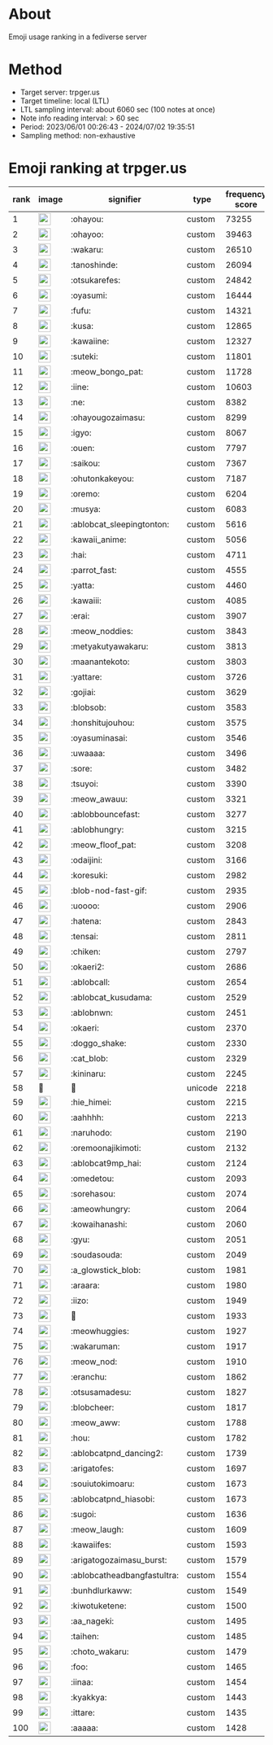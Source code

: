 # About
Emoji usage ranking in a fediverse server

# Method
- Target server: trpger.us
- Target timeline: local (LTL)
- LTL sampling interval: about 6060 sec (100 notes at once)
- Note info reading interval: > 60 sec
- Period: 2023/06/01 00:26:43 - 2024/07/02 19:35:51 
- Sampling method: non-exhaustive

# Emoji ranking at trpger.us

|rank|image|signifier|type|frequency score|
|----|----|----|----|----|
|1|<img height="24" src="https://trpger.us/emoji/ohayou.webp">|:ohayou:|custom|73255|
|2|<img height="24" src="https://trpger.us/emoji/ohayoo.webp">|:ohayoo:|custom|39463|
|3|<img height="24" src="https://trpger.us/emoji/wakaru.webp">|:wakaru:|custom|26510|
|4|<img height="24" src="https://trpger.us/emoji/tanoshinde.webp">|:tanoshinde:|custom|26094|
|5|<img height="24" src="https://trpger.us/emoji/otsukarefes.webp">|:otsukarefes:|custom|24842|
|6|<img height="24" src="https://trpger.us/emoji/oyasumi.webp">|:oyasumi:|custom|16444|
|7|<img height="24" src="https://trpger.us/emoji/fufu.webp">|:fufu:|custom|14321|
|8|<img height="24" src="https://trpger.us/emoji/kusa.webp">|:kusa:|custom|12865|
|9|<img height="24" src="https://trpger.us/emoji/kawaiine.webp">|:kawaiine:|custom|12327|
|10|<img height="24" src="https://trpger.us/emoji/suteki.webp">|:suteki:|custom|11801|
|11|<img height="24" src="https://trpger.us/emoji/meow_bongo_pat.webp">|:meow_bongo_pat:|custom|11728|
|12|<img height="24" src="https://trpger.us/emoji/iine.webp">|:iine:|custom|10603|
|13|<img height="24" src="https://trpger.us/emoji/ne.webp">|:ne:|custom|8382|
|14|<img height="24" src="https://trpger.us/emoji/ohayougozaimasu.webp">|:ohayougozaimasu:|custom|8299|
|15|<img height="24" src="https://trpger.us/emoji/igyo.webp">|:igyo:|custom|8067|
|16|<img height="24" src="https://trpger.us/emoji/ouen.webp">|:ouen:|custom|7797|
|17|<img height="24" src="https://trpger.us/emoji/saikou.webp">|:saikou:|custom|7367|
|18|<img height="24" src="https://trpger.us/emoji/ohutonkakeyou.webp">|:ohutonkakeyou:|custom|7187|
|19|<img height="24" src="https://trpger.us/emoji/oremo.webp">|:oremo:|custom|6204|
|20|<img height="24" src="https://trpger.us/emoji/musya.webp">|:musya:|custom|6083|
|21|<img height="24" src="https://trpger.us/emoji/ablobcat_sleepingtonton.webp">|:ablobcat_sleepingtonton:|custom|5616|
|22|<img height="24" src="https://trpger.us/emoji/kawaii_anime.webp">|:kawaii_anime:|custom|5056|
|23|<img height="24" src="https://trpger.us/emoji/hai.webp">|:hai:|custom|4711|
|24|<img height="24" src="https://trpger.us/emoji/parrot_fast.webp">|:parrot_fast:|custom|4555|
|25|<img height="24" src="https://trpger.us/emoji/yatta.webp">|:yatta:|custom|4460|
|26|<img height="24" src="https://trpger.us/emoji/kawaiii.webp">|:kawaiii:|custom|4085|
|27|<img height="24" src="https://trpger.us/emoji/erai.webp">|:erai:|custom|3907|
|28|<img height="24" src="https://trpger.us/emoji/meow_noddies.webp">|:meow_noddies:|custom|3843|
|29|<img height="24" src="https://trpger.us/emoji/metyakutyawakaru.webp">|:metyakutyawakaru:|custom|3813|
|30|<img height="24" src="https://trpger.us/emoji/maanantekoto.webp">|:maanantekoto:|custom|3803|
|31|<img height="24" src="https://trpger.us/emoji/yattare.webp">|:yattare:|custom|3726|
|32|<img height="24" src="https://trpger.us/emoji/gojiai.webp">|:gojiai:|custom|3629|
|33|<img height="24" src="https://trpger.us/emoji/blobsob.webp">|:blobsob:|custom|3583|
|34|<img height="24" src="https://trpger.us/emoji/honshitujouhou.webp">|:honshitujouhou:|custom|3575|
|35|<img height="24" src="https://trpger.us/emoji/oyasuminasai.webp">|:oyasuminasai:|custom|3546|
|36|<img height="24" src="https://trpger.us/emoji/uwaaaa.webp">|:uwaaaa:|custom|3496|
|37|<img height="24" src="https://trpger.us/emoji/sore.webp">|:sore:|custom|3482|
|38|<img height="24" src="https://trpger.us/emoji/tsuyoi.webp">|:tsuyoi:|custom|3390|
|39|<img height="24" src="https://trpger.us/emoji/meow_awauu.webp">|:meow_awauu:|custom|3321|
|40|<img height="24" src="https://trpger.us/emoji/ablobbouncefast.webp">|:ablobbouncefast:|custom|3277|
|41|<img height="24" src="https://trpger.us/emoji/ablobhungry.webp">|:ablobhungry:|custom|3215|
|42|<img height="24" src="https://trpger.us/emoji/meow_floof_pat.webp">|:meow_floof_pat:|custom|3208|
|43|<img height="24" src="https://trpger.us/emoji/odaijini.webp">|:odaijini:|custom|3166|
|44|<img height="24" src="https://trpger.us/emoji/koresuki.webp">|:koresuki:|custom|2982|
|45|<img height="24" src="https://trpger.us/emoji/blob-nod-fast-gif.webp">|:blob-nod-fast-gif:|custom|2935|
|46|<img height="24" src="https://trpger.us/emoji/uoooo.webp">|:uoooo:|custom|2906|
|47|<img height="24" src="https://trpger.us/emoji/hatena.webp">|:hatena:|custom|2843|
|48|<img height="24" src="https://trpger.us/emoji/tensai.webp">|:tensai:|custom|2811|
|49|<img height="24" src="https://trpger.us/emoji/chiken.webp">|:chiken:|custom|2797|
|50|<img height="24" src="https://trpger.us/emoji/okaeri2.webp">|:okaeri2:|custom|2686|
|51|<img height="24" src="https://trpger.us/emoji/ablobcall.webp">|:ablobcall:|custom|2654|
|52|<img height="24" src="https://trpger.us/emoji/ablobcat_kusudama.webp">|:ablobcat_kusudama:|custom|2529|
|53|<img height="24" src="https://trpger.us/emoji/ablobnwn.webp">|:ablobnwn:|custom|2451|
|54|<img height="24" src="https://trpger.us/emoji/okaeri.webp">|:okaeri:|custom|2370|
|55|<img height="24" src="https://trpger.us/emoji/doggo_shake.webp">|:doggo_shake:|custom|2330|
|56|<img height="24" src="https://trpger.us/emoji/cat_blob.webp">|:cat_blob:|custom|2329|
|57|<img height="24" src="https://trpger.us/emoji/kininaru.webp">|:kininaru:|custom|2245|
|58|🍮|🍮|unicode|2218|
|59|<img height="24" src="https://trpger.us/emoji/hie_himei.webp">|:hie_himei:|custom|2215|
|60|<img height="24" src="https://trpger.us/emoji/aahhhh.webp">|:aahhhh:|custom|2213|
|61|<img height="24" src="https://trpger.us/emoji/naruhodo.webp">|:naruhodo:|custom|2190|
|62|<img height="24" src="https://trpger.us/emoji/oremoonajikimoti.webp">|:oremoonajikimoti:|custom|2132|
|63|<img height="24" src="https://trpger.us/emoji/ablobcat9mp_hai.webp">|:ablobcat9mp_hai:|custom|2124|
|64|<img height="24" src="https://trpger.us/emoji/omedetou.webp">|:omedetou:|custom|2093|
|65|<img height="24" src="https://trpger.us/emoji/sorehasou.webp">|:sorehasou:|custom|2074|
|66|<img height="24" src="https://trpger.us/emoji/ameowhungry.webp">|:ameowhungry:|custom|2064|
|67|<img height="24" src="https://trpger.us/emoji/kowaihanashi.webp">|:kowaihanashi:|custom|2060|
|68|<img height="24" src="https://trpger.us/emoji/gyu.webp">|:gyu:|custom|2051|
|69|<img height="24" src="https://trpger.us/emoji/soudasouda.webp">|:soudasouda:|custom|2049|
|70|<img height="24" src="https://trpger.us/emoji/a_glowstick_blob.webp">|:a_glowstick_blob:|custom|1981|
|71|<img height="24" src="https://trpger.us/emoji/araara.webp">|:araara:|custom|1980|
|72|<img height="24" src="https://trpger.us/emoji/iizo.webp">|:iizo:|custom|1949|
|73|<img height="24" src="https://trpger.us/emoji/birthday.webp">|:birthday:|custom|1933|
|74|<img height="24" src="https://trpger.us/emoji/meowhuggies.webp">|:meowhuggies:|custom|1927|
|75|<img height="24" src="https://trpger.us/emoji/wakaruman.webp">|:wakaruman:|custom|1917|
|76|<img height="24" src="https://trpger.us/emoji/meow_nod.webp">|:meow_nod:|custom|1910|
|77|<img height="24" src="https://trpger.us/emoji/eranchu.webp">|:eranchu:|custom|1862|
|78|<img height="24" src="https://trpger.us/emoji/otsusamadesu.webp">|:otsusamadesu:|custom|1827|
|79|<img height="24" src="https://trpger.us/emoji/blobcheer.webp">|:blobcheer:|custom|1817|
|80|<img height="24" src="https://trpger.us/emoji/meow_aww.webp">|:meow_aww:|custom|1788|
|81|<img height="24" src="https://trpger.us/emoji/hou.webp">|:hou:|custom|1782|
|82|<img height="24" src="https://trpger.us/emoji/ablobcatpnd_dancing2.webp">|:ablobcatpnd_dancing2:|custom|1739|
|83|<img height="24" src="https://trpger.us/emoji/arigatofes.webp">|:arigatofes:|custom|1697|
|84|<img height="24" src="https://trpger.us/emoji/souiutokimoaru.webp">|:souiutokimoaru:|custom|1673|
|85|<img height="24" src="https://trpger.us/emoji/ablobcatpnd_hiasobi.webp">|:ablobcatpnd_hiasobi:|custom|1673|
|86|<img height="24" src="https://trpger.us/emoji/sugoi.webp">|:sugoi:|custom|1636|
|87|<img height="24" src="https://trpger.us/emoji/meow_laugh.webp">|:meow_laugh:|custom|1609|
|88|<img height="24" src="https://trpger.us/emoji/kawaiifes.webp">|:kawaiifes:|custom|1593|
|89|<img height="24" src="https://trpger.us/emoji/arigatogozaimasu_burst.webp">|:arigatogozaimasu_burst:|custom|1579|
|90|<img height="24" src="https://trpger.us/emoji/ablobcatheadbangfastultra.webp">|:ablobcatheadbangfastultra:|custom|1554|
|91|<img height="24" src="https://trpger.us/emoji/bunhdlurkaww.webp">|:bunhdlurkaww:|custom|1549|
|92|<img height="24" src="https://trpger.us/emoji/kiwotuketene.webp">|:kiwotuketene:|custom|1500|
|93|<img height="24" src="https://trpger.us/emoji/aa_nageki.webp">|:aa_nageki:|custom|1495|
|94|<img height="24" src="https://trpger.us/emoji/taihen.webp">|:taihen:|custom|1485|
|95|<img height="24" src="https://trpger.us/emoji/choto_wakaru.webp">|:choto_wakaru:|custom|1479|
|96|<img height="24" src="https://trpger.us/emoji/foo.webp">|:foo:|custom|1465|
|97|<img height="24" src="https://trpger.us/emoji/iinaa.webp">|:iinaa:|custom|1454|
|98|<img height="24" src="https://trpger.us/emoji/kyakkya.webp">|:kyakkya:|custom|1443|
|99|<img height="24" src="https://trpger.us/emoji/ittare.webp">|:ittare:|custom|1435|
|100|<img height="24" src="https://trpger.us/emoji/aaaaa.webp">|:aaaaa:|custom|1428|
